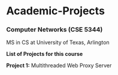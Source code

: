 # Academic-Projects
### Computer Networks (CSE 5344)
MS in CS at University of Texas, Arlington

**List of Projects for this course**

**Project 1:** Multithreaded Web Proxy Server

